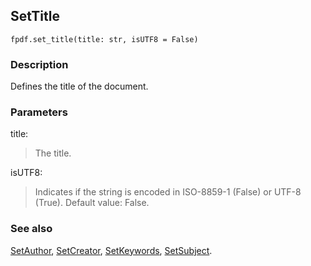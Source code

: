 ## SetTitle ##
```
fpdf.set_title(title: str, isUTF8 = False)
```
### Description ###

Defines the title of the document.

### Parameters ###

title:
> The title.

isUTF8:
> Indicates if the string is encoded in ISO-8859-1 (False) or UTF-8 (True).
> Default value: False.

### See also ###

[SetAuthor](SetAuthor.md), [SetCreator](SetCreator.md), [SetKeywords](SetKeywords.md), [SetSubject](SetSubject.md).
